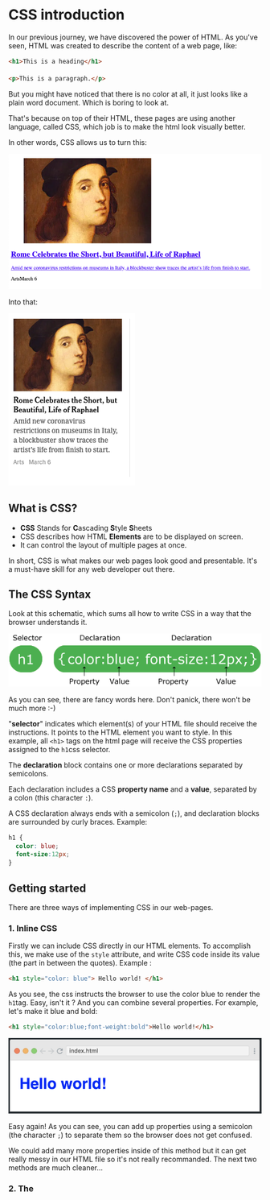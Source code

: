 # CSS introduction

In our previous journey, we have discovered the power of HTML. As you've seen, HTML was created to describe the content of a web page, like:

```html
<h1>This is a heading</h1>

<p>This is a paragraph.</p>
```

But you might have noticed that there is no color at all, it just looks like a plain word document. Which is boring to look at.

That's because on top of their HTML, these pages are using another language, called CSS, which job is to make the html look visually better.

In other words, CSS allows us to turn this:

![](resources/images/without-css.png)

Into that:

![](resources/images/with-css.png)

## What is CSS?

- **CSS** Stands for **C**ascading **S**tyle **S**heets
- CSS describes how HTML **Elements** are to be displayed on screen.
- It can control the layout of multiple pages at once.

In short, CSS is what makes our web pages look good and presentable.
It's a must-have skill for any web developer out there.

## The CSS Syntax

Look at this schematic, which sums all how to write CSS in a way that the browser understands it.

![](resources/images/selector.gif)

As you can see, there are fancy words here. Don't panick, there won't be much more :-)

"**selector**" indicates which element(s) of your HTML file should receive the instructions. It points to the HTML element you want to style. In this example, all `<h1>` tags on the html page will receive the CSS properties assigned to the `h1`css selector. 

The **declaration** block contains one or more declarations separated by semicolons.

Each declaration includes a CSS **property name** and a **value**, separated by a colon (this character `:`).

A CSS declaration always ends with a semicolon (`;`), and declaration blocks are surrounded by curly braces. Example:

```css
h1 {
  color: blue;
  font-size:12px;
}
```

## Getting started

There are three  ways of implementing CSS in our web-pages.

### 1. Inline CSS

Firstly we can include CSS directly in our HTML elements.
To accomplish this, we make use of the `style` attribute, and write CSS code inside its value (the part in between the quotes). Example :

```html
<h1 style="color: blue"> Hello world! </h1>
```

As you see, the css instructs the browser to use the color blue to render the `h1`tag. Easy, isn't it ? And you can combine several properties. For example, let's make it blue and bold:

```html
<h1 style="color:blue;font-weight:bold">Hello world!</h1>
```

![](resources/images/output-inline-style.png)

Easy again! As you can see, you can add up properties using a semicolon (the character `;`) to separate them so the browser does not get confused.

We could add many more properties inside of this method but  it can get really messy in our HTML file so it's not really recommanded. The next two methods are much cleaner...

### 2. The <style> block

Another way to include CSS is by using the `<style>` tag inside of our `head` section of our HTML page.

```html
<head>
    <meta charset="UTF-8">
    <meta name="viewport" content="width=device-width, initial-scale=1.0">
    <meta http-equiv="X-UA-Compatible" content="ie=edge">
    <title>CSS is awesome! - BeCode</title>

    <style>
        h1{
            color:blue;
        }
    </style>
</head>
```

We just found a solution to not mix our HTML with our CSS, but our styling is still inside of our HTML file.   
Maybe, there is a better way to include our CSS..? Well, yes there is!

### 3. External CSS

Like the name gives it away, we will have some **external** CSS file(s), which we will import inside the `<head>` of our HTML page.

```html
    <head>
        <meta charset="UTF-8">
        <meta name="viewport" content="width=device-width, initial-scale=1.0">
        <meta http-equiv="X-UA-Compatible" content="ie=edge">
        <title>The best way! - BeCode</title>

        <link rel="stylesheet" type="text/css" href="resources/css/style.css">
    </head>
```

As you can see, we use a `<link>` tag this time to make a connection with our CSS file.
This link tag will need a few attributes to work, the `rel=" stylesheet"` specifies the relationship between the HTML and CSS file, the browser knows now that we are trying to link a Stylesheet (CSS file).
The `type=" text/CSS"` will tell the browser what kind of resource we are linking. It's not an obligation to use this, but we recommend using it to avoid any problems in the future.
Last but not least, the `href="resources/css/style.css"` is our path that the link will use to find the document.   

Having an external CSS file is the most recommended way to do, because it "separates concerns" : the HTML file is for content, the CSS file is for decoration !

#### Here is an example of our folder structure:

![](resources/images/linking02.png)

Inside of our CSS file we have written the following:

```css
    h1{
        color:blue;
    }
```

This will give the same output as our result in example 1, the benefit of this is that our CSS is seperated from out HTML **and** we can import this CSS file in multiple pages at once!

## Working with colours

Colours are a big part of how things look. And we, humans, love colour ! 

There are many millions of colours available in Nature.... Which was quite a challenge to transfer in the digital world of computers.  First, there were only a few colours available, using predefined colour names (like "red", "blue", "beige", "chocolate")... 

### Named colours

A set of standard color names have been defined, letting you use these keywords instead of numeric representations of colors if you choose to do so and there's a keyword representing the exact color you want to use. Color keywords include the standard primary and secondary colors (such as `red`, `blue`, or `orange`), shades of gray (from `black` to `white`, including colors like `darkgray` and `lightgrey`), and a variety of other blended colors including `lightseagreen`, `cornflowerblue`, and `rebeccapurple`.

It's nice to know they exist, but you will feel fastly limited by having only 140 colours.. So let's rather move on to the next way to express colour values...

### The RGB system

Quickly computers became more powerful and able to manipulate millions of different colors, using a mix of the fundamental 3 colours of the screen: Red, Green and Blue, which is known as the "RGB system". 

```css
p{
color: rgb(255, 0, 0);
}
```

This says "I want the maximum of Red (maximum is 255), no green (0), and no blue (0)... Leading to a full bright red color.

This is exactly the same as 

```css
p{
color: red;
}
```

So if, for example, you really want that specific shade of blue that describes the Scottish sky in Spring, then you need to find its correct translation in the RGB system.

```css
p{
color: rgb(0, 182, 255);
}
```

### Transparency !

You can also use a fourth value, to set the "alpha", which means "transparency" (or "opacity" if you prefer). Its value goes from 0 (totally transparent, the tag would be invisible) to 1 (fully opaque). 
Instead of `RGB` we use `RGBA` to add the transparent layer to our colour. 

So let's say you want an orange square with 60% transparency, you would do this:

```css
div {
  width: 100px;
  height: 100px;
  background-color: rgba(255, 221, 0,0.6);
}
```

### The Hexadecimal system

For your information, there is yet another way to express the colour values, using the Hexadecimal system. In that system, `red` for example is expressed as `#FF0000`  , `black`is `#000000`and white : `#FFFFFF`.

Hexadecimal system functions from values going from 0 to 9 and continues to A up to F for a total of 16 values. By using 6 Hexadecimal values, you are able to express 256 millions of colours.

The first 2 digits describe the value of Red, the next 2 the values of Green, and the last two the values of Blue.

Just know that it exists and that you will be able to use it if you want. We will not really dig into that in this training.

## Playing with borders

By default, without styling, each tag is rendered as a rectangle which background and borders are **transparent**. It does not have to stay that way!

Here is a visual representation of that rectangle, called the "box model".

![](resources/images/css-block.png)

This image represents how you can play with `border`, `margin`, `padding` to style any HTML tag!

Okay to explain this a little deeper, let's get our hands dirty!

**Create an HTML file and copy these lines in our body:**

```html
<div class="box1">
  <div class="box2">
  </div>
</div>
<div class="box3">
</div>
```

**Next create an CSS file and copy the following lines inside of this:**

```css
.box1{
  width:200px;
  height:200px;
  border-top:1px solid red;
  border-right: 1px solid black;
  border-bottom: 2px dotted green;
  border-left: 2px dashed green;
  padding:100px;
  padding-right:50px;
  background-color: yellow;

  /*--We will cover this later--*/
 display:inline-block;
 /*----------------------------*/
}

.box2{
  width:200px;
  height:200px;
  background-color:red;
  /*--We will cover this later--*/
  display:inline-block;
  /*----------------------------*/

}

.box3{
  width:100px;
  height:100px;
  background-color:green;
  margin-left:200px;
  /*--We will cover this later--*/
  display:inline-block;
  /*----------------------------*/
}
```

That sure won't look *exactly* pretty, but that's not the concern yet.

As you can see, you can specify each border of the rectangle using 3 parameters: the **thickness** of the line (here, in pixels), the line **type** (`solid`,  `dashed`, `dotted`), and its **colour**.

Now while you are at it, try to figure out the difference between `padding` and `margin`.
Play with it's values, we will discuss this in group later on.

### Borders can be used to turn rectangles into a square!

As you learn CSS, you will see that CSS is full of hacks and tricks. One really useful one is that you can turn an image like this:

![Chief Hopper](./resources/images/chiefhopper.jpg) 

  into that:

  ![Chief Hopper, rounded!](./resources/images/chiefhopper-rounded.jpg)

  Here is the one property that makes it possible:

```css
    border-radius:50%;
```

You'll get a chance to experiment with it in the exercises....

## Comments in CSS

Comments are used to explain the code, and may help when you edit the source code at a later date.  Comments are **ignored by browsers**.

A CSS comment starts with `/*` and ends with `*/`:

```css
/* This is a single-line comment */
p {
  color: red;
}
```

You can add comments wherever you want in the code:

```css
p {
  color: red;  /* Set text color to red */
}
```

Comments can also span multiple lines:

```css
/* This is
a multi-line
comment */

p {
 color: red;
}
```

## Congratulations,

You just discovered the magic of CSS. Now let's put our knowledge to the test by doing a few exercises!
